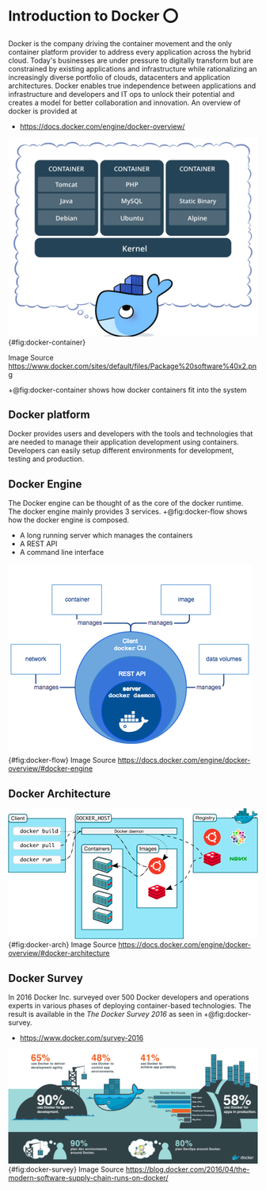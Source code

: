 # Introduction to Docker :o:

Docker is the company driving the container movement and the only
container platform provider to address every application across the
hybrid cloud. Today's businesses are under pressure to digitally
transform but are constrained by existing applications and
infrastructure while rationalizing an increasingly diverse portfolio of
clouds, datacenters and application architectures. Docker enables true
independence between applications and infrastructure and developers and
IT ops to unlock their potential and creates a model for better
collaboration and innovation. An overview of docker is provided at

* <https://docs.docker.com/engine/docker-overview/>

![Docker Containers](images/docker-container.png){#fig:docker-container}

Image Source
<https://www.docker.com/sites/default/files/Package%20software%40x2.png>

+@fig:docker-container shows how docker containers fit into the system
## Docker platform

Docker provides users and developers with the tools and technologies that are
needed to manage their application development using containers. Developers 
can easily setup different environments for development, testing and 
production. 

## Docker Engine

The Docker engine can be thought of as the core of the docker runtime. The 
docker engine mainly provides 3 services. +@fig:docker-flow shows how 
the docker engine is composed.

* A long running server which manages the containers
* A REST API
* A command line interface

![Docker Engine Component Flow](images/engine-components-flow.png){#fig:docker-flow}
 Image Source <https://docs.docker.com/engine/docker-overview/#docker-engine>


## Docker Architecture



![Docker Architecture](images/docker-architecture.png){#fig:docker-arch}
Image Source <https://docs.docker.com/engine/docker-overview/#docker-architecture>

## Docker Survey

In 2016 Docker Inc. surveyed over 500 Docker developers and operations
experts in various phases of deploying container-based technologies. The
result is available in the *The Docker Survey 2016* as seen in +@fig:docker-survey.

* <https://www.docker.com/survey-2016>

![Docker Survey Results 2016 ](images/docker-survey.png){#fig:docker-survey}
Image Source
<https://blog.docker.com/2016/04/the-modern-software-supply-chain-runs-on-docker/>

